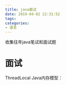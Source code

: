 ```yaml
---
title: java面试
date: 2019-04-02 22:31:52
tags:
categories:
- 语言
---
```

收集往年java笔试和面试题
<!-- more -->
# 面试
ThreadLocal
Java内存模型：